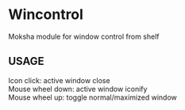 # Wincontrol
Moksha module for window control from shelf

## USAGE  
Icon click: active window close  
Mouse wheel down: active window iconify  
Mouse wheel up: toggle normal/maximized window  
